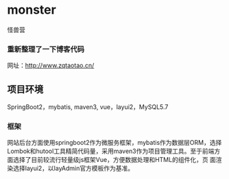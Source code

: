 # monster
怪兽营

### 重新整理了一下博客代码

网址：http://www.zqtaotao.cn/
  
## 项目环境 
SpringBoot2，mybatis, maven3, vue，layui2，MySQL5.7

### 框架
网站后台方面使用springboot2作为微服务框架，mybatis作为数据层ORM，选择Lombok和hutool工具精简代码量，采用maven3作为项目管理工具。至于前端方面选择了目前较流行轻量级js框架Vue，方便数据处理和HTML的组件化，页 面渲染选择layui2，以layAdmin官方模板作为基准。
